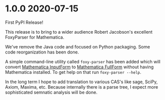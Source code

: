 1.0.0 2020-07-15
================

First PyPI Release!

This release is to bring to a wider audience Robert Jacobson's excellent FoxyParser for Mathematica.

We've remove the Java code and focused on Python packaging. Some code reorganization has been done.

A simple command-line utility called `foxy-parser` has been added which will convert [Mathematica InputForm](https://reference.wolfram.com/language/ref/InputForm.html) to [Mathematica FullForm](https://reference.wolfram.com/language/ref/FullForm.html) without having Mathematica installed. To get help on that run ``foxy-parser --help``.

In the long term I hope to add translation to various CAS's like sage, SciPy, Axiom, Maxima, etc. Because internally there is a parse tree, I expect more sophisticated semnatic analysis will be done.
